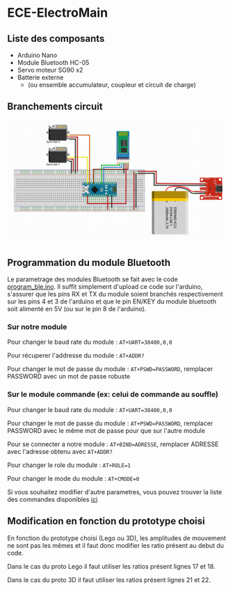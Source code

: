 # ECE-ElectroMain



## Liste des composants

* Arduino Nano
* Module Bluetooth HC-05
* Servo moteur SG90 x2
* Batterie externe 
  * (ou ensemble accumulateur, coupleur et circuit de charge)

## Branchements circuit

![Branchements des composants](https://github.com/ElectroMain/ECE-ElectroMain/blob/main/branchements.png?raw=true)

## Programmation du module Bluetooth

Le parametrage des modules Bluetooth se fait avec le code [program_ble.ino](https://github.com/ElectroMain/ECE-ElectroMain/blob/main/program_ble.ino). Il suffit simplement d'upload ce code sur l'arduino, s'assurer que les pins RX et TX du module soient branchés respectivement sur les pins 4 et 3 de l'arduino et que le pin EN/KEY du module bluetooth soit alimenté en 5V (ou sur le pin 8 de l'arduino).

### Sur notre module

Pour changer le baud rate du module : `AT+UART=38400,0,0`

Pour récuperer l'addresse du module : `AT+ADDR?`

Pour changer le mot de passe du module : `AT+PSWD=PASSWORD`, remplacer PASSWORD avec un mot de passe robuste

### Sur le module commande (ex: celui de commande au souffle)

Pour changer le baud rate du module : `AT+UART=38400,0,0`

Pour changer le mot de passe du module : `AT+PSWD=PASSWORD`, remplacer PASSWORD avec le même mot de passe pour que sur l'autre module

Pour se connecter a notre module : `AT+BIND=ADRESSE`, remplacer ADRESSE avec l'adresse obtenu avec `AT+ADDR?`

Pour changer le role du module : `AT+ROLE=1`

Pour changer le mode du module : `AT+CMODE=0`

Si vous souhaitez modifier d'autre parametres, vous pouvez trouver la liste des commandes disponibles [ici](https://s3-sa-east-1.amazonaws.com/robocore-lojavirtual/709/HC-05_ATCommandSet.pdf)

## Modification en fonction du prototype choisi

En fonction du prototype choisi (Lego ou 3D), les amplitudes de mouvement ne sont pas les mêmes et il faut donc modifier les ratio présent au debut du code. 

Dans le cas du proto Lego il faut utiliser les ratios présent lignes  17 et 18. 

Dans le cas du proto 3D il faut utiliser les ratios présent lignes 21 et 22.

